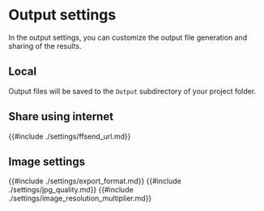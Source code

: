 # Output settings
In the output settings, you can customize the output file generation and sharing of the results.

## Local
Output files will be saved to the `Output` subdirectory of your project folder.

## Share using internet
{{#include ./settings/ffsend_url.md}}

## Image settings
{{#include ./settings/export_format.md}}
{{#include ./settings/jpg_quality.md}}
{{#include ./settings/image_resolution_multiplier.md}}
